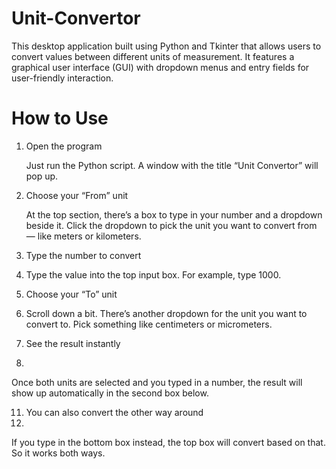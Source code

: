 # Unit-Convertor
This desktop application built using Python and Tkinter that allows users to convert values between different units of measurement. It features a graphical user interface (GUI) with dropdown menus and entry fields for user-friendly interaction.

# How to Use 
1. Open the program
   
   Just run the Python script. A window with the title “Unit Convertor” will pop up.

3. Choose your “From” unit
   
   At the top section, there’s a box to type in your number and a dropdown beside it.
   Click the dropdown to pick the unit you want to convert from — like meters or kilometers.

5. Type the number to convert
6. 
   Type the value into the top input box. For example, type 1000.

7. Choose your “To” unit
8. 
   Scroll down a bit. There’s another dropdown for the unit you want to convert to. Pick something like centimeters or micrometers.

9. See the result instantly
10. 
   Once both units are selected and you typed in a number, the result will show up automatically in the second box below.

11. You can also convert the other way around
12. 
   If you type in the bottom box instead, the top box will convert based on that. So it works both ways.



